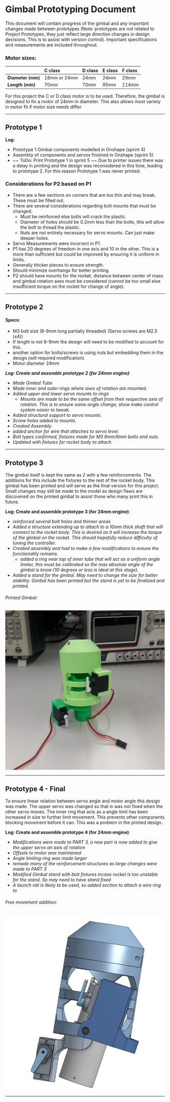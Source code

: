 # Gimbal Prototyping Document

This document will contain progress of the gimbal and any important changes made between prototypes
(Note: prototypes are not related to Project Prototypes, they just reflect large direction changes in design decisions. This is to assist with version control).
Important specifications and measurements are included throughout.

### Motor sizes:

|| C class            | D class | E class | F class |
|:-------------------|:--------|:--------|:--------|:------|
| **Diameter (min)** | 18mm or 24mm    | 24mm    | 24mm    | 29mm  |
| **Length (min)**   | 70mm    | 70mm    | 95mm    | 114mm |

For this project the C or D class motor is to be used. Therefore, the gimbal is designed to fix
a motor of 24mm in diameter. This also allows most variety in motor fit if motor size needs differ.
***
## Prototype 1

**Log:**
- Prototype 1 Gimbal components modelled in Onshape (sprint 4)
- Assembly of components and servos finished in Onshape (sprint 5)
- ~~ ToDo: Print Prototype 1 in sprint 5 ~~
Due to printer issues there was a delay in printing and the design was reconsidered in this time, leading to prototype 2. For this reason Prototype 1 was never printed.

### Considerations for P2 based on P1

- There are a few sections on corners that are too thin and may break.
  These must be filled out.
- There are several considerations regarding bolt mounts that must be
  changed.
  - Must be reinforced else bolts will crack the plastic.
  - Diameter of holes should be 0.2mm less than the bolts, this will
    allow the bolt to thread the plastic.
  - Nuts are not entirely necessary for servo mounts. Can just make
    deeper holes.
- Servo Measurements were incorrect in P1.
- P1 has 20 degrees of freedom in one axis and 10 in the other. This
  is a more than sufficient but could be improved by ensuring it is uniform in limits.
- Generally thicker pieces to ensure strength.
- Should minimize overhangs for better printing.
- P2 should have mounts for the rocket, distance between center of mass
  and gimbal rotation axes must be considered (cannot be too small else
  insufficient torque on the rocket for change of angle).

***
## Prototype 2

#### Specs:

- M3 bolt size (8-9mm long partially threaded) (Servo screws are M2.5
  (x4))
- If length is not 8-9mm the design will need to be modified to account
  for this.
- another option for bolts/screws is using nuts but embedding them in
  the design (will required modification).
- Motor diameter 24mm

***Log: Create and assemble prototype 2 (for 24mm engine)***:

- *Made Gimbal Tube*
- *Made inner and outer rings where axes of rotation are mounted.*
- *Added upper and lower servo mounts to rings*
  - *Mounts are made to be the same offset from their respective axis of rotation. This is to ensure same angle change, show make control system easier to tweak.*
- *Added structural support to servo mounts.*
- *Screw holes added to mounts.*
- *Created Assembly.*
- *added anchor for wire that attaches to servo lever.*
- *Bolt types confirmed, fixtures made for M3 9mm/6mm bolts and nuts.*
- *Updated with fixtures for rocket body to attach.*
***
## Prototype 3

The gimbal itself is kept the same as 2 with a few reinforcements. The additions for this include the fixtures to the rest of the rocket body. This gimbal has been printed and will serve as the final version for this project. Small changes may still be made to the model as design flaws are discovered on the printed gimbal to assist those who many print this in future.

**Log: Create and assemble prototype 3 (for 24mm engine)**:

- *reinforced several bolt holes and thinner areas*
- *Added a structure extending up to attach to a 10mm thick shaft that will connect to the rocket body. This is desired as it will increase the torque of the gimbal on the rocket. This should hopefully reduce difficulty of tuning the controller.*
- *Created assembly and had to make a few modifications to ensure the functionality remains.*
  - *added a ring near top of inner tube that will act as a uniform angle limiter, this must be calibrated so the max absolute angle of the gimbal is know (10 degrees or less is ideal at this stage).*
- *Added a stand for the gimbal. May need to change the size for better stability. Gimbal has been printed but the stand is yet to be finalized and printed.*

###### Printed Gimbal:

![](printed.png)
***
## Prototype 4 - Final

To ensure linear relation between servo angle and motor angle this design was made. The upper servo was changed so that is was not fixed when the other servo moves. The inner ring that acts as a angle limit has been increased in size to further limit movement. This prevents other components blocking movement before it can. This was a problem in the printed design.

**Log: Create and assemble prototype 4 (for 24mm engine)**:

- *Modifications were made to PART 3, a new part is now added to give the upper servo an axis of rotation*
- *Offsets to motor was maintained*
- *Angle limiting ring was made larger*
- *remade many of the reinforcement structures as large changes were made to PART 3*
- *Modified Gimbal stand with bolt fixtures incase rocket is too unstable for the stand. So may need to have stand fixed*
- *A launch rail is likely to be used, so added section to attach a wire ring to*

###### Free movement addition:

![](free_movement_feature.png)

***

